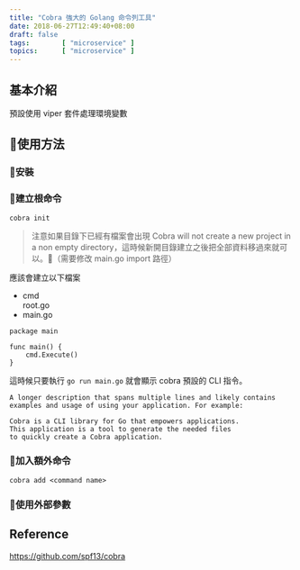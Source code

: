 ```yaml
---
title: "Cobra 強大的 Golang 命令列工具"
date: 2018-06-27T12:49:40+08:00
draft: false
tags:        [ "microservice" ]
topics:      [ "microservice" ]
---
```

## 基本介紹
預設使用 viper 套件處理環境變數
## 使用方法
### 安裝
### 建立根命令
```
cobra init
```
> 注意如果目錄下已經有檔案會出現 Cobra will not create a new project in a non empty directory，這時候新開目錄建立之後把全部資料移過來就可以。（需要修改 main.go import 路徑）

應該會建立以下檔案
+ cmd  
  root.go
+ main.go
```
package main

func main() {
	cmd.Execute()
}
```
這時候只要執行 `go run main.go` 就會顯示 cobra 預設的 CLI 指令。
```
A longer description that spans multiple lines and likely contains
examples and usage of using your application. For example:

Cobra is a CLI library for Go that empowers applications.
This application is a tool to generate the needed files
to quickly create a Cobra application.
```
### 加入額外命令
```
cobra add <command name>
```
### 使用外部參數
## Reference
<https://github.com/spf13/cobra>